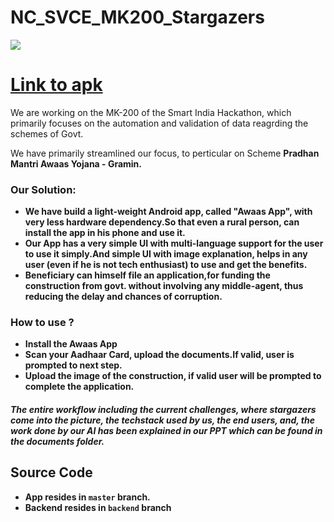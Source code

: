 # NC_SVCE_MK200_Stargazers
<img src="https://english.mathrubhumi.com/polopoly_fs/1.4151442.1569577251!/image/image.png_gen/derivatives/landscape_894_577/image.png" align='center'></img>

# [Link to apk](https://drive.google.com/file/d/1TA1Lqj_Qt7tjjTDKFvFZswxnkaUeC5eb/view?usp=sharing)
<p> We are working on the MK-200 of the Smart India Hackathon, which primarily focuses on the automation and validation of data reagrding the schemes of Govt.</p>
<p>We have primarily streamlined our focus, to perticular on Scheme <b>Pradhan Mantri Awaas Yojana - Gramin. </p>

### Our Solution:

<p>
<ul><li>We have build a light-weight Android app, called "<b>Awaas App</b>", with very less hardware dependency.So that even a rural person, can install the app in his phone and use it.</li>
  <li>Our App has a very simple UI with multi-language support for the user to use it simply.And simple UI with image explanation, helps in any user (even if he is not tech enthusiast) to use and get the benefits.</li>
  
  <li>Beneficiary can himself file an application,for funding the construction from govt. without involving any middle-agent, thus reducing the delay and chances of corruption.</li>
  </ul>
  </p>
  
  ### How to use ?
  
  <p><ul><li>Install the Awaas App</li>
  <li>Scan your Aadhaar Card, upload the documents.If valid, user is prompted to next step.</li>
  
  <li>Upload the image of the construction, if valid user will be prompted to complete the application.</li></ul></p>
  
  
  ##### The entire workflow including the current challenges, where stargazers come into the picture, the techstack used by us, the end users, and, the work done by our AI has been explained in our PPT which can be found in the documents folder.

## Source Code
- App resides in `master` branch.
- Backend resides in `backend` branch
